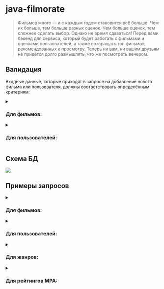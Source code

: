 # java-filmorate

> Фильмов много — и с каждым годом становится всё больше.
> Чем их больше, тем больше разных оценок.
> Чем больше оценок, тем сложнее сделать выбор.
> Однако не время сдаваться!
> Перед вами бэкенд для сервиса, который будет
> работать с фильмами и оценками пользователей, а также
> возвращать топ фильмов, рекомендованных к просмотру.
> Теперь ни вам, ни вашим друзьям не придётся долго размышлять,
> что же посмотреть вечером.

## Валидация

Входные данные, которые приходят в запросе на добавление нового фильма 
или пользователя, должны соответствовать определённым критериям:

<details>
    <summary><h3>Для фильмов:</h3></summary>
        <ul>
            <li>Название не может быть пустым</li>
            <li>Максимальная длина описания — 200 символов</li>
            <li>Дата релиза — не раньше 28 декабря 1895 года*</li>
            <li>Продолжительность фильма должна быть положительной</li>
        </ul>
        *28 декабря 1895 года считается днём рождения кино.
</details>

<details>
    <summary><h3>Для пользователей:</h3></summary>
        <ul>
            <li>Электронная почта не может быть пустой и должна содержать символ '@'</li>
            <li>Логин не может быть пустым и содержать пробелы</li>
            <li>Имя для отображения может быть пустым — в таком случае будет использован логин</li>
            <li>Дата рождения не может быть в будущем</li>
        </ul>
</details>

## Схема БД

![](https://github.com/IvanMarakanov/java-filmorate/blob/main/src/main/resources/schema.png?raw=true)

## Примеры запросов

<!-- Начало блока с примерами запросов для фильмов  -->
<details>
    <summary><h3>Для фильмов:</h3></summary>
    
* `Создание` фильма:
    
```SQL
INSERT INTO films (name, description, release_date, duration_in_minutes, mpa_rating_id)
VALUES(?, ?, ?, ?, ?)
```

* `Обновление` фильма:
    
```SQL
UPDATE films
SET name=?,
    description=?,
    release_date=?,
    duration_in_minutes=?,
    mpa_rating_id=?
WHERE film_id=?
```
    
* `Получение` фильма `по идентификатору`:

```SQL
SELECT films.*,
       mpa_ratings.name,
       COUNT(film_likes.user_id) AS rate
FROM films
LEFT OUTER JOIN mpa_ratings ON films.mpa_rating_id=mpa_ratings.mpa_rating_id
LEFT OUTER JOIN film_likes ON films.film_id = film_likes.film_id
WHERE films.film_id=?
GROUP BY films.film_id
```   
    
* `Получение всех` фильмов:

```SQL
SELECT films.*,
       mpa_ratings.name,
       COUNT(film_likes.user_id) AS rate
FROM films
LEFT OUTER JOIN mpa_ratings ON films.mpa_rating_id=mpa_ratings.mpa_rating_id
LEFT OUTER JOIN film_likes ON films.film_id = film_likes.film_id
GROUP BY films.film_id
```
    
* `Получение популярных (по количеству лайков)` фильмов:
```SQL
SELECT films.*,
       mpa_ratings.name,
       COUNT(film_likes.user_id) AS rate
FROM films
LEFT OUTER JOIN mpa_ratings ON films.mpa_rating_id=mpa_ratings.mpa_rating_id
LEFT OUTER JOIN film_likes ON films.film_id=film_likes.film_id
GROUP BY films.film_id
ORDER BY rate DESC
LIMIT ?
```
    
* `Добавление лайка`:
```SQL
INSERT INTO film_likes (film_id, user_id)
VALUES (?, ?)
``` 
    
* `Удаление лайка`:
```SQL
DELETE
FROM film_likes
WHERE film_id=?
  AND user_id=?
```
</details>

<!-- Конец блока с примерами запросов для фильмов  -->
<!-- Начало Блока с примерами запросов для пользователей  -->

<details>
    <summary><h3>Для пользователей:</h3></summary>

* `Создание` пользователя:
   
```SQL
INSERT INTO users (email, login, name, birthday)
VALUES (?, ?, ?, ?)
```
    
* `Обновление` пользователя:
   
```SQL
UPDATE users
SET email=?,
    login=?,
    name=?,
    birthday=?
WHERE user_id=?
```
    
* `Получение` пользователя `по идентификатору`:

```SQL
SELECT *
FROM users
WHERE user_id=?
```   
    
* `Получение всех` пользователей:
    
```SQL
SELECT *
FROM users
``` 
    
* `Получение друзей` пользователя `по идентификатору`:
    
```SQL
SELECT users.*
FROM users
INNER JOIN friendships ON users.user_id=friendships.to_user_id
WHERE users.user_id=?
``` 
    
* `Добавление друга`
    
```SQL
INSERT INTO friendships (from_user_id, to_user_id, isMutual)
VALUES(?, ?, ?)
``` 
   
* `Удаление друга`
    
```SQL
DELETE
FROM friendships
WHERE from_user_id=?
  AND to_user_id=?
``` 
    
* `Получение общих друзей`
```SQL
SELECT users.*
FROM users
INNER JOIN user_friends ON users.user_id=friendships.from_user_id
WHERE friendships.from_user_id=?

INTERSECT

SELECT users.*
FROM users
INNER JOIN user_friends ON users.user_id = friendships.from_user_id
WHERE friendships.from_user_id=?
``` 
</details>

<!-- Конец блока с примерами запросов для пользователей  -->
<!-- Начало Блока с примерами запросов для жанров  -->

<details>
    <summary><h3>Для жанров:</h3></summary>
    
* `Получение` жанра `по идентификатору`:
    
```SQL
SELECT *
FROM genres
WHERE genre_id=?
``` 
    
* `Получение всех` жанров:
    
```SQL
SELECT *
FROM genres
```   
</details>

<!-- Конец блока с примерами запросов для жанров  -->
<!-- Начало Блока с примерами запросов для рейтингов MPA  -->

<details>
    <summary><h3>Для рейтингов MPA:</h3></summary>
    
* `Получение` рейтинга MPA `по идентификатору`:
    
```SQL
SELECT *
FROM mpa_ratings
WHERE mpa_rating_id=?
``` 
    
* `Получение всех` рейтингов MPA:
    
```SQL
SELECT *
FROM mpa_ratings
```   
</details>

<!-- Конец блока с примерами запросов для рейтингов MPA  -->
